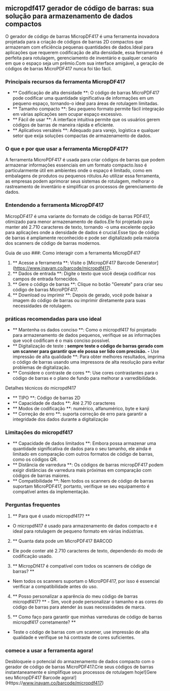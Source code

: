## micropdf417 gerador de código de barras: sua solução para armazenamento de dados compactos

O gerador de código de barras MicropDF417 é uma ferramenta inovadora projetada para a criação de códigos de barras 2D compactos que armazenam com eficiência pequenas quantidades de dados.Ideal para aplicações que requerem codificação de alta densidade, essa ferramenta é perfeita para rotulagem, gerenciamento de inventário e qualquer cenário em que o espaço seja um prêmio.Com sua interface amigável, a geração de códigos de barras MicroPDF417 nunca foi tão fácil.

### Principais recursos da ferramenta MicropDF417

- ** Codificação de alta densidade **: O código de barras MicroPDF417 pode codificar uma quantidade significativa de informações em um pequeno espaço, tornando-o ideal para áreas de rotulagem limitadas.
- ** Tamanho compacto **: Seu pequeno formato permite fácil integração em várias aplicações sem ocupar espaço excessivo.
- ** Fácil de usar **: A interface intuitiva permite que os usuários gerem códigos de barras de maneira rápida e eficiente.
- ** Aplicativos versáteis **: Adequado para varejo, logística e qualquer setor que exija soluções compactas de armazenamento de dados.

### O que e por que usar a ferramenta MicropDF417?

A ferramenta MicroPDF417 é usada para criar códigos de barras que podem armazenar informações essenciais em um formato compacto.Isso é particularmente útil em ambientes onde o espaço é limitado, como em embalagens de produtos ou pequenos rótulos.Ao utilizar essa ferramenta, as empresas podem aprimorar seus sistemas de rotulagem, melhorar o rastreamento de inventário e simplificar os processos de gerenciamento de dados.

### Entendendo a ferramenta MicropDF417

MicropDF417 é uma variante do formato de código de barras PDF417, otimizado para menor armazenamento de dados.Ele foi projetado para manter até 2.710 caracteres de texto, tornando -o uma excelente opção para aplicações onde a densidade de dados é crucial.Esse tipo de código de barras é amplamente reconhecido e pode ser digitalizado pela maioria dos scanners de código de barras modernos.

Guia de uso ###: Como interagir com a ferramenta MicropDF417

1. ** Acesse a ferramenta **: Visite o [MicropDF417 Barcode Generator] (https://www.inayam.co/barcode/micropdf417).
2. ** Dados de entrada **: Digite o texto que você deseja codificar nos campos de entrada fornecidos.
3. ** Gere o código de barras **: Clique no botão "Gereate" para criar seu código de barras MicroPDF417.
4. ** Download ou imprimir **: Depois de gerado, você pode baixar a imagem do código de barras ou imprimir diretamente para suas necessidades de rotulagem.

### práticas recomendadas para uso ideal

- ** Mantenha os dados conciso **: Como o micropdf417 foi projetado para armazenamento de dados pequenos, verifique se as informações que você codificam é o mais conciso possível.
- ** Digitalização de teste **: sempre teste o código de barras gerado com um scanner para garantir que ele possa ser lido com precisão.
-** Use impressão de alta qualidade **: Para obter melhores resultados, imprima o código de barras usando uma impressora de alta resolução para evitar problemas de digitalização.
- ** Considere o contraste de cores **: Use cores contrastantes para o código de barras e o plano de fundo para melhorar a varredibilidade.

Detalhes técnicos do micropdf417

- ** TIPO **: Código de barras 2D
- ** Capacidade de dados **: Até 2.710 caracteres
- ** Modos de codificação **: numérico, alfanumérico, byte e kanji
- ** Correção de erro **: suporta correção de erro para garantir a integridade dos dados durante a digitalização

### Limitações do micropdf417

- ** Capacidade de dados limitados **: Embora possa armazenar uma quantidade significativa de dados para o seu tamanho, ele ainda é limitado em comparação com outros formatos de código de barras, como os códigos QR.
- ** Distância de varredura **: Os códigos de barras micropDF417 podem exigir distâncias de varredura mais próximas em comparação com códigos de barras maiores.
- ** Compatibilidade **: Nem todos os scanners de código de barras suportam MicroPDF417, portanto, verifique se seu equipamento é compatível antes da implementação.

### Perguntas frequentes

1. ** Para que é usado micropdf417? **
- O micropdf417 é usado para armazenamento de dados compacto e é ideal para rotulagem de pequeno formato em várias indústrias.

2. ** Quanta data pode um MicroPDF417 BARCOD
- Ele pode conter até 2.710 caracteres de texto, dependendo do modo de codificação usado.

3. ** MicropDf417 é compatível com todos os scanners de código de barras? **
- Nem todos os scanners suportam o MicroPDF417, por isso é essencial verificar a compatibilidade antes do uso.

4. ** Posso personalizar a aparência do meu código de barras micropdf417? ** - Sim, você pode personalizar o tamanho e as cores do código de barras para atender às suas necessidades de marca.

5. ** Como faço para garantir que minhas varreduras de código de barras micropdf417 corretamente? **
- Teste o código de barras com um scanner, use impressão de alta qualidade e verifique se há contraste de cores suficientes.

### comece a usar a ferramenta agora!

Desbloqueie o potencial do armazenamento de dados compacto com o gerador de código de barras MicroPDF417.Crie seus códigos de barras instantaneamente e simplifique seus processos de rotulagem hoje![Gere seu MicropDF417 Barcode agora!] (Https://www.inayam.co/barcode/micropdf417)